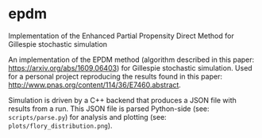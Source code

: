 # epdm
Implementation of the Enhanced Partial Propensity Direct Method for Gillespie stochastic simulation

An implementation of the EPDM method (algorithm described in this paper: https://arxiv.org/abs/1609.06403) for Gillespie stochastic simulation. Used for a personal project reproducing the results found in this paper: http://www.pnas.org/content/114/36/E7460.abstract.

Simulation is driven by a C++ backend that produces a JSON file with results from a run. This JSON file is parsed Python-side (see: `scripts/parse.py`) for analysis and plotting (see: `plots/flory_distribution.png`).
